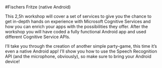 #Fischers Fritze (native Android)

This 2,5h workshop will cover a set of services to give you the chance to get in-depth hands on experience with Microsoft Cognitive Services and how you can enrich your apps with the possibilities they offer. After the workshop you will have coded a fully functional Android app and used different Cognitive Service APIs.

I’ll take you through the creation of another simple party-game, this time it’s even a native Android app! I’ll show you how to use the Speech Recognition API (and the microphone, obviously), so make sure to bring your Android device!

